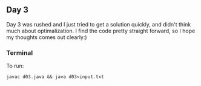 ## Day 3

Day 3 was rushed and I just tried to get a solution quickly, and didn't think much about optimalization. I find the code pretty straight forward, so I hope my thoughts comes out clearly:)

### Terminal

To run:
```console
javac d03.java && java d03<input.txt
```